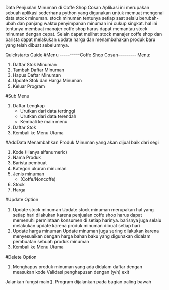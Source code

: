 Data Penjualan Minuman di Coffe Shop Cosan 
Aplikasi ini merupakan sebuah aplikasi sederhana python yang digunakan untuk memuat mengenai data stock minuman. stock minuman tentunya setiap saat selalu berubah-ubah dan panjang waktu penyimpanan minuman ini cukup singkat. hal ini tentunya membuat manajer coffe shop harus dapat memantau stock minuman dengan cepat. Selain dapat melihat stock manajer coffe shop dan barista dapat melakukan update harga dan menambahakan produk baru yang telah dibuat sebelumnya. 

Quickstarts Guide 
#Menu 
    ----------Coffe Shop Cosan---------
    Menu:
1. Daftar Stok Minuman
2. Tambah Daftar Minuman
3. Hapus Daftar Minuman
4. Update Stok dan Harga Minuman
5. Keluar Program

#Sub Menu 
1. Daftar Lengkap
    - Urutkan dari data tertinggi 
    - Urutkan dari data terendah 
    - Kembali ke main menu
2. Daftar Stok
3. Kembali ke Menu Utama

#AddData 
Menambahkan Produk Minuman yang akan dijual baik dari segi 
1. Kode (Hanya alfanumeric)
2. Nama Produk
3. Barista pembuat
4. Kategori ukuran minuman 
5. Jenis minuman 
    - (Coffe/Noncoffe)
6. Stock
7. Harga

#Update Option
1. Update stock minuman 
Update stock minuman merupakan hal yang setiap hari dilakukan karena penjualan coffe shop harus dapat memenuhi permintaan konsumen di setiap harinya. barisnya juga selalu melakukan update karena produk minuman dibuat setiap hari 
2. Update harga minuman 
Update minuman juga sering dilakukan karena menyesuaikan dengan harga bahan baku yang digunakan didalam pembuatan sebuah produk minuman 
3. Kembali ke Menu Utama 

#Delete Option
1. Menghapus produk minuman yang ada didalam daftar dengan measukan kode 
Validasi penghapusan dengan (y/n)
exit

Jalankan fungsi main().
Program dijalankan pada bagian paling bawah 